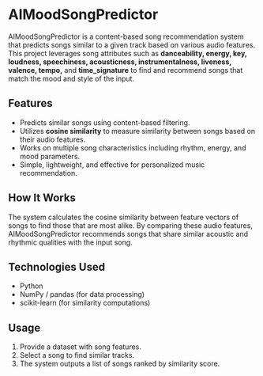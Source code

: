 <!DOCTYPE html>
<html lang="en">
<head>
  <meta charset="UTF-8" />
  <meta name="viewport" content="width=device-width, initial-scale=1" />
  <title>AIMoodSongPredictor</title>
</head>
<body>
  <h1>AIMoodSongPredictor</h1>

  <p>
    AIMoodSongPredictor is a content-based song recommendation system that predicts songs similar to a given track based on various audio features. This project leverages song attributes such as <strong>danceability, energy, key, loudness, speechiness, acousticness, instrumentalness, liveness, valence, tempo,</strong> and <strong>time_signature</strong> to find and recommend songs that match the mood and style of the input.
  </p>

  <h2>Features</h2>
  <ul>
    <li>Predicts similar songs using content-based filtering.</li>
    <li>Utilizes <strong>cosine similarity</strong> to measure similarity between songs based on their audio features.</li>
    <li>Works on multiple song characteristics including rhythm, energy, and mood parameters.</li>
    <li>Simple, lightweight, and effective for personalized music recommendation.</li>
  </ul>

  <h2>How It Works</h2>
  <p>
    The system calculates the cosine similarity between feature vectors of songs to find those that are most alike. By comparing these audio features, AIMoodSongPredictor recommends songs that share similar acoustic and rhythmic qualities with the input song.
  </p>

  <h2>Technologies Used</h2>
  <ul>
    <li>Python</li>
    <li>NumPy / pandas (for data processing)</li>
    <li>scikit-learn (for similarity computations)</li>
  </ul>

  <h2>Usage</h2>
  <ol>
    <li>Provide a dataset with song features.</li>
    <li>Select a song to find similar tracks.</li>
    <li>The system outputs a list of songs ranked by similarity score.</li>
  </ol>
</body>
</html>
